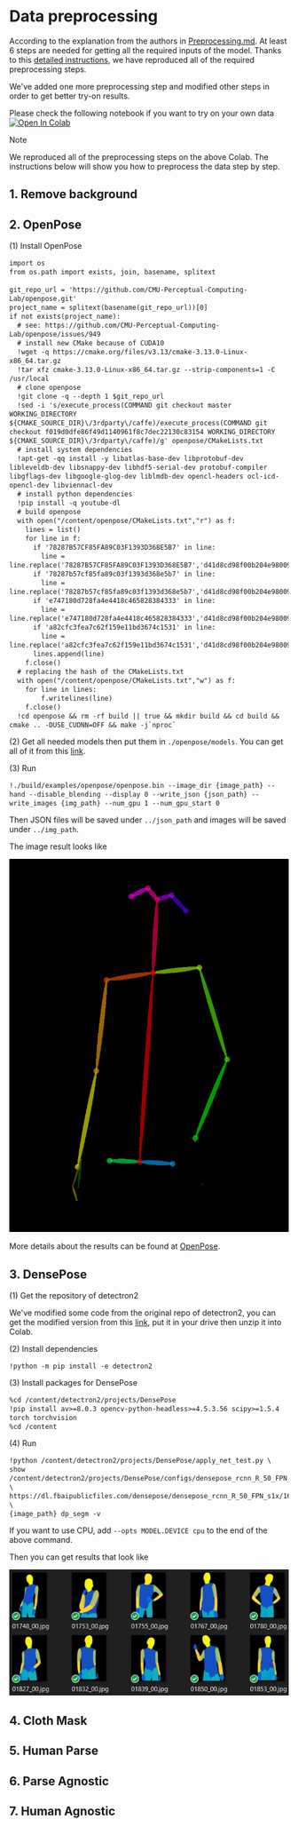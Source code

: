 # Data preprocessing

According to the explanation from the authors in [Preprocessing.md](https://github.com/sangyun884/HR-VITON/blob/main/Preprocessing.md). At least 6 steps are needed for getting all the required inputs of the model. Thanks to this [detailed instructions](https://github.com/sangyun884/HR-VITON/issues/45), we have reproduced all of the required preprocessing steps.

We've added one more preprocessing step and modified other steps in order to get better try-on results.

Please check the following notebook if you want to try on your own data 
<a target="_blank" href="https://colab.research.google.com/drive/1nmDHjGH3HKEmawXWdyooWNcGBl9qtFv8?usp=sharing">
  <img src="https://colab.research.google.com/assets/colab-badge.svg" alt="Open In Colab"/>
</a>

> [!NOTE]
> We reproduced all of the preprocessing steps on the above Colab. The instructions below will show you how to preprocess the data step by step.

## 1. Remove background
## 2. OpenPose
(1) Install OpenPose
```
import os
from os.path import exists, join, basename, splitext

git_repo_url = 'https://github.com/CMU-Perceptual-Computing-Lab/openpose.git'
project_name = splitext(basename(git_repo_url))[0]
if not exists(project_name):
  # see: https://github.com/CMU-Perceptual-Computing-Lab/openpose/issues/949
  # install new CMake because of CUDA10
  !wget -q https://cmake.org/files/v3.13/cmake-3.13.0-Linux-x86_64.tar.gz
  !tar xfz cmake-3.13.0-Linux-x86_64.tar.gz --strip-components=1 -C /usr/local
  # clone openpose
  !git clone -q --depth 1 $git_repo_url
  !sed -i 's/execute_process(COMMAND git checkout master WORKING_DIRECTORY ${CMAKE_SOURCE_DIR}\/3rdparty\/caffe)/execute_process(COMMAND git checkout f019d0dfe86f49d1140961f8c7dec22130c83154 WORKING_DIRECTORY ${CMAKE_SOURCE_DIR}\/3rdparty\/caffe)/g' openpose/CMakeLists.txt
  # install system dependencies
  !apt-get -qq install -y libatlas-base-dev libprotobuf-dev libleveldb-dev libsnappy-dev libhdf5-serial-dev protobuf-compiler libgflags-dev libgoogle-glog-dev liblmdb-dev opencl-headers ocl-icd-opencl-dev libviennacl-dev
  # install python dependencies
  !pip install -q youtube-dl
  # build openpose
  with open("/content/openpose/CMakeLists.txt","r") as f:
    lines = list()
    for line in f:
      if '78287B57CF85FA89C03F1393D368E5B7' in line:
        line = line.replace('78287B57CF85FA89C03F1393D368E5B7','d41d8cd98f00b204e9800998ecf8427e')
      if '78287b57cf85fa89c03f1393d368e5b7' in line:
        line = line.replace('78287b57cf85fa89c03f1393d368e5b7','d41d8cd98f00b204e9800998ecf8427e')
      if 'e747180d728fa4e4418c465828384333' in line:
        line = line.replace('e747180d728fa4e4418c465828384333','d41d8cd98f00b204e9800998ecf8427e')
      if 'a82cfc3fea7c62f159e11bd3674c1531' in line:
        line = line.replace('a82cfc3fea7c62f159e11bd3674c1531','d41d8cd98f00b204e9800998ecf8427e')
      lines.append(line)
    f.close()
  # replacing the hash of the CMakeLists.txt
  with open("/content/openpose/CMakeLists.txt","w") as f:
    for line in lines:
        f.writelines(line)
    f.close()
  !cd openpose && rm -rf build || true && mkdir build && cd build && cmake .. -DUSE_CUDNN=OFF && make -j`nproc`
```
(2) Get all needed models then put them in `./openpose/models`. You can get all of it from this [link](https://drive.google.com/file/d/15Ir-yP6dYupibzO7sJCBEyWy9Y0AdZFR/view?usp=sharing).

(3) Run
```
!./build/examples/openpose/openpose.bin --image_dir {image_path} --hand --disable_blending --display 0 --write_json {json_path} --write_images {img_path} --num_gpu 1 --num_gpu_start 0
```
Then JSON files will be saved under `../json_path` and images will be saved under `../img_path`.

The image result looks like

![](/figures/14673_00_rendered.png)

More details about the results can be found at [OpenPose](https://github.com/CMU-Perceptual-Computing-Lab/openpose).

## 3. DensePose
(1) Get the repository of detectron2

We've modified some code from the original repo of detectron2, you can get the modified version from this [link](https://drive.google.com/file/d/1wThrFf3NOzhgl2_L7AraKubZOKrs1lHd/view?usp=sharing), put it in your drive then unzip it into Colab.

(2) Install dependencies
```
!python -m pip install -e detectron2
```

(3) Install packages for DensePose
```
%cd /content/detectron2/projects/DensePose
!pip install av>=8.0.3 opencv-python-headless>=4.5.3.56 scipy>=1.5.4 torch torchvision
%cd /content
```

(4) Run
```
!python /content/detectron2/projects/DensePose/apply_net_test.py \
show /content/detectron2/projects/DensePose/configs/densepose_rcnn_R_50_FPN_s1x.yaml \
https://dl.fbaipublicfiles.com/densepose/densepose_rcnn_R_50_FPN_s1x/165712039/model_final_162be9.pkl \
{image_path} dp_segm -v
```
If you want to use CPU, add `--opts MODEL.DEVICE cpu` to the end of the above command.

Then you can get results that look like

![](/figures/densepose.png)

## 4. Cloth Mask
## 5. Human Parse
## 6. Parse Agnostic
## 7. Human Agnostic
